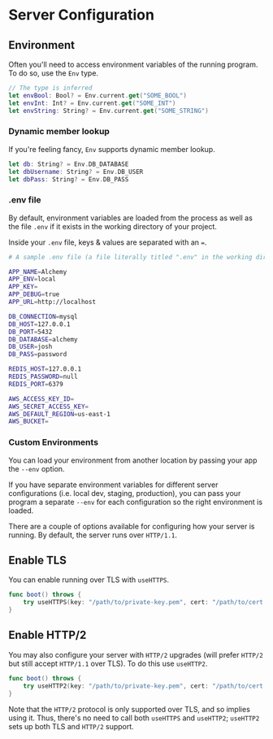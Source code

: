 # Server Configuration

## Environment

Often you'll need to access environment variables of the running program. To do so, use the `Env` type.

```swift
// The type is inferred
let envBool: Bool? = Env.current.get("SOME_BOOL")
let envInt: Int? = Env.current.get("SOME_INT")
let envString: String? = Env.current.get("SOME_STRING")
```

### Dynamic member lookup

If you're feeling fancy, `Env` supports dynamic member lookup.

```swift
let db: String? = Env.DB_DATABASE
let dbUsername: String? = Env.DB_USER
let dbPass: String? = Env.DB_PASS
```

### .env file

By default, environment variables are loaded from the process as well as the file `.env` if it exists in the working directory of your project.

Inside your `.env` file, keys & values are separated with an `=`.

```bash
# A sample .env file (a file literally titled ".env" in the working directory)

APP_NAME=Alchemy
APP_ENV=local
APP_KEY=
APP_DEBUG=true
APP_URL=http://localhost

DB_CONNECTION=mysql
DB_HOST=127.0.0.1
DB_PORT=5432
DB_DATABASE=alchemy
DB_USER=josh
DB_PASS=password

REDIS_HOST=127.0.0.1
REDIS_PASSWORD=null
REDIS_PORT=6379

AWS_ACCESS_KEY_ID=
AWS_SECRET_ACCESS_KEY=
AWS_DEFAULT_REGION=us-east-1
AWS_BUCKET=
```

### Custom Environments

You can load your environment from another location by passing your app the `--env` option.

If you have separate environment variables for different server configurations (i.e. local dev, staging, production), you can pass your program a separate `--env` for each configuration so the right environment is loaded.

There are a couple of options available for configuring how your server is running. By default, the server runs over `HTTP/1.1`.

## Enable TLS

You can enable running over TLS with `useHTTPS`.

```swift
func boot() throws {
    try useHTTPS(key: "/path/to/private-key.pem", cert: "/path/to/cert.pem")
}
```

## Enable HTTP/2

You may also configure your server with `HTTP/2` upgrades (will prefer `HTTP/2` but still accept `HTTP/1.1` over TLS). To do this use `useHTTP2`.

```swift
func boot() throws {
    try useHTTP2(key: "/path/to/private-key.pem", cert: "/path/to/cert.pem")
}
```

Note that the `HTTP/2` protocol is only supported over TLS, and so implies using it. Thus, there's no need to call both `useHTTPS` and `useHTTP2`; `useHTTP2` sets up both TLS and `HTTP/2` support.